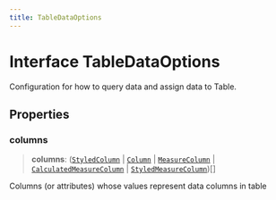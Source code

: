 ```yaml
---
title: TableDataOptions
---
```


# Interface TableDataOptions

Configuration for how to query data and assign data to Table.

## Properties

### columns

> **columns**: ([`StyledColumn`](interface.StyledColumn.md) \| [`Column`](../../sdk-data/interfaces/interface.Column.md) \| [`MeasureColumn`](../../sdk-data/interfaces/interface.MeasureColumn.md) \| [`CalculatedMeasureColumn`](../../sdk-data/interfaces/interface.CalculatedMeasureColumn.md) \| [`StyledMeasureColumn`](interface.StyledMeasureColumn.md))[]

Columns (or attributes) whose values represent data columns in table
